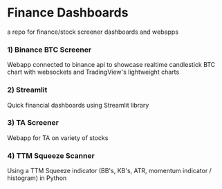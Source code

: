 # Finance Dashboards
 a repo for finance/stock screener dashboards and webapps

### 1) Binance BTC Screener
Webapp connected to binance api to showcase realtime candlestick BTC chart with websockets and TradingView's lightweight charts

### 2) Streamlit 
Quick financial dashboards using Streamlit library

### 3) TA Screener
Webapp for TA on variety of stocks

### 4) TTM Squeeze Scanner
Using a TTM Squeeze indicator (BB's, KB's, ATR, momentum indicator / histogram) in Python

